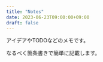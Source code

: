 ```yaml
---
title: "Notes"
date: 2023-06-23T09:00:00+09:00
draft: false
---
```


アイデアやTODOなどのメモです。

なるべく箇条書きで簡単に記載します。

